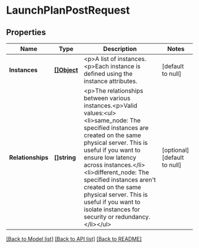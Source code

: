# LaunchPlanPostRequest

## Properties
Name | Type | Description | Notes
------------ | ------------- | ------------- | -------------
**Instances** | [**[]Object**](object.md) | &lt;p&gt;A list of instances.&lt;p&gt;Each instance is defined using the instance attributes. | [default to null]
**Relationships** | **[]string** | &lt;p&gt;The relationships between various instances.&lt;p&gt;Valid values:&lt;ul&gt;&lt;li&gt;same_node: The specified instances are created on the same physical server. This is useful if you want to ensure low latency across instances.&lt;/li&gt;&lt;li&gt;different_node: The specified instances aren&#39;t created on the same physical server. This is useful if you want to isolate instances for security or redundancy.&lt;/li&gt;&lt;/ul&gt; | [optional] [default to null]

[[Back to Model list]](../README.md#documentation-for-models) [[Back to API list]](../README.md#documentation-for-api-endpoints) [[Back to README]](../README.md)


